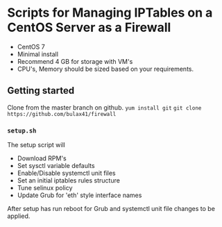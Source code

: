 
# Scripts for Managing IPTables on a CentOS Server as a Firewall

* CentOS 7
* Minimal install
* Recommend 4 GB for storage with VM's
* CPU's, Memory should be sized based on your requirements.

## Getting started
Clone from the master branch on github.
`yum install git`
`git clone https://github.com/bulax41/firewall`

### `setup.sh`
The setup script will
* Download RPM's
* Set sysctl variable defaults
* Enable/Disable systemctl unit files
* Set an initial iptables rules structure
* Tune selinux policy
* Update Grub for 'eth' style interface names

After setup has run reboot for Grub and systemctl unit file changes to be applied.
